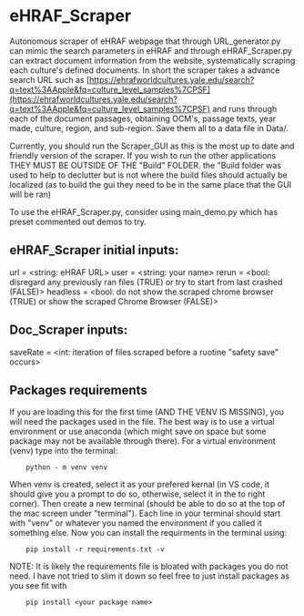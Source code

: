 # eHRAF_Scraper

Autonomous scraper of eHRAF webpage that through URL_generator.py can mimic the search parameters in eHRAF and through eHRAF_Scraper.py can extract document information from the website, systematically scraping each culture's defined documents.
In short the scraper takes a advance search URL such as [https://ehrafworldcultures.yale.edu/search?q=text%3AApple&fq=culture_level_samples%7CPSF](https://ehrafworldcultures.yale.edu/search?q=text%3AApple&fq=culture_level_samples%7CPSF)
and runs through each of the document passages, obtaining OCM's, passage texts, year made, culture, region, and sub-region. Save them all to a data file in Data/.

Currently, you should run the Scraper_GUI as this is the most up to date and friendly version of the scraper. If you wish to run the other applications THEY MUST BE OUTSIDE OF THE "Build" FOLDER. the "Build folder was used to help to declutter but is not where the build files should actually be localized (as to build the gui they need to be in the same place that the GUI will be ran)

To use the eHRAF_Scraper.py, consider using main_demo.py which has preset commented out demos to try.


## eHRAF_Scraper initial inputs:
url =         <string: eHRAF URL>
user =        <string: your name>
rerun =       <bool: disregard any previously ran files (TRUE) or try to start from last crashed (FALSE)>
headless =    <bool: do not show the scraped chrome browser (TRUE) or show the scraped Chrome Browser (FALSE)>

## Doc_Scraper inputs:
saveRate =    <int: iteration of files scraped before a ruotine "safety save" occurs>



## Packages requirements

If you are loading this for the first time (AND THE VENV IS MISSING), you will need the packages used in the file. The best way is to use a virtual environment or use anaconda (which might save on space but some package may not be available through there). For a virtual environment (venv) type into the terminal:

        python - m venv venv
        
When venv is created, select it as your prefered kernal (in VS code, it should give you a prompt to do so, otherwise, select it in the to right corner). Then create a new terminal (should be able to do so at the top of the mac screen under "terminal"). Each line in your terminal should start with "venv" or whatever you named the environment if you called it something else. Now you can install the requirments in the terminal using:

        pip install -r requirements.txt -v
        
NOTE: It is likely the requirements file is bloated with packages you do not need. I have not tried to slim it down so feel free to just install packages as you see fit with

        pip install <your package name>
